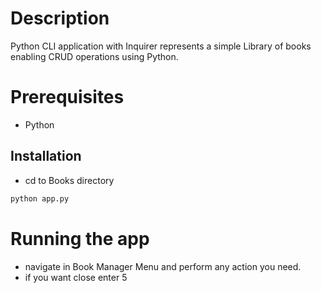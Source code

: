 # Description
Python CLI application with Inquirer represents a simple Library of books enabling CRUD operations using Python.

# Prerequisites
- Python 


## Installation
- cd to Books directory

```bash
python app.py
```

# Running the app
- navigate in Book Manager Menu and perform any action you need.
- if you want close enter 5



